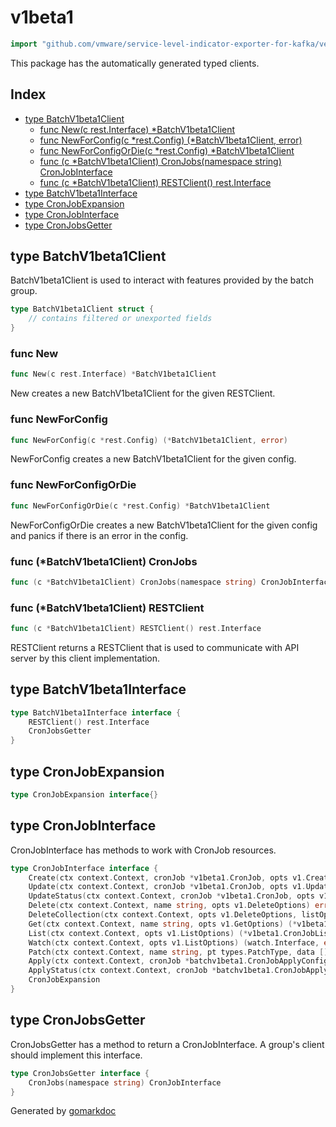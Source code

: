 <!-- Code generated by gomarkdoc. DO NOT EDIT -->

# v1beta1

```go
import "github.com/vmware/service-level-indicator-exporter-for-kafka/vendor/k8s.io/client-go/kubernetes/typed/batch/v1beta1"
```

This package has the automatically generated typed clients.

## Index

- [type BatchV1beta1Client](<#type-batchv1beta1client>)
  - [func New(c rest.Interface) *BatchV1beta1Client](<#func-new>)
  - [func NewForConfig(c *rest.Config) (*BatchV1beta1Client, error)](<#func-newforconfig>)
  - [func NewForConfigOrDie(c *rest.Config) *BatchV1beta1Client](<#func-newforconfigordie>)
  - [func (c *BatchV1beta1Client) CronJobs(namespace string) CronJobInterface](<#func-batchv1beta1client-cronjobs>)
  - [func (c *BatchV1beta1Client) RESTClient() rest.Interface](<#func-batchv1beta1client-restclient>)
- [type BatchV1beta1Interface](<#type-batchv1beta1interface>)
- [type CronJobExpansion](<#type-cronjobexpansion>)
- [type CronJobInterface](<#type-cronjobinterface>)
- [type CronJobsGetter](<#type-cronjobsgetter>)


## type BatchV1beta1Client

BatchV1beta1Client is used to interact with features provided by the batch group.

```go
type BatchV1beta1Client struct {
    // contains filtered or unexported fields
}
```

### func New

```go
func New(c rest.Interface) *BatchV1beta1Client
```

New creates a new BatchV1beta1Client for the given RESTClient.

### func NewForConfig

```go
func NewForConfig(c *rest.Config) (*BatchV1beta1Client, error)
```

NewForConfig creates a new BatchV1beta1Client for the given config.

### func NewForConfigOrDie

```go
func NewForConfigOrDie(c *rest.Config) *BatchV1beta1Client
```

NewForConfigOrDie creates a new BatchV1beta1Client for the given config and panics if there is an error in the config.

### func \(\*BatchV1beta1Client\) CronJobs

```go
func (c *BatchV1beta1Client) CronJobs(namespace string) CronJobInterface
```

### func \(\*BatchV1beta1Client\) RESTClient

```go
func (c *BatchV1beta1Client) RESTClient() rest.Interface
```

RESTClient returns a RESTClient that is used to communicate with API server by this client implementation.

## type BatchV1beta1Interface

```go
type BatchV1beta1Interface interface {
    RESTClient() rest.Interface
    CronJobsGetter
}
```

## type CronJobExpansion

```go
type CronJobExpansion interface{}
```

## type CronJobInterface

CronJobInterface has methods to work with CronJob resources.

```go
type CronJobInterface interface {
    Create(ctx context.Context, cronJob *v1beta1.CronJob, opts v1.CreateOptions) (*v1beta1.CronJob, error)
    Update(ctx context.Context, cronJob *v1beta1.CronJob, opts v1.UpdateOptions) (*v1beta1.CronJob, error)
    UpdateStatus(ctx context.Context, cronJob *v1beta1.CronJob, opts v1.UpdateOptions) (*v1beta1.CronJob, error)
    Delete(ctx context.Context, name string, opts v1.DeleteOptions) error
    DeleteCollection(ctx context.Context, opts v1.DeleteOptions, listOpts v1.ListOptions) error
    Get(ctx context.Context, name string, opts v1.GetOptions) (*v1beta1.CronJob, error)
    List(ctx context.Context, opts v1.ListOptions) (*v1beta1.CronJobList, error)
    Watch(ctx context.Context, opts v1.ListOptions) (watch.Interface, error)
    Patch(ctx context.Context, name string, pt types.PatchType, data []byte, opts v1.PatchOptions, subresources ...string) (result *v1beta1.CronJob, err error)
    Apply(ctx context.Context, cronJob *batchv1beta1.CronJobApplyConfiguration, opts v1.ApplyOptions) (result *v1beta1.CronJob, err error)
    ApplyStatus(ctx context.Context, cronJob *batchv1beta1.CronJobApplyConfiguration, opts v1.ApplyOptions) (result *v1beta1.CronJob, err error)
    CronJobExpansion
}
```

## type CronJobsGetter

CronJobsGetter has a method to return a CronJobInterface. A group's client should implement this interface.

```go
type CronJobsGetter interface {
    CronJobs(namespace string) CronJobInterface
}
```



Generated by [gomarkdoc](<https://github.com/princjef/gomarkdoc>)
